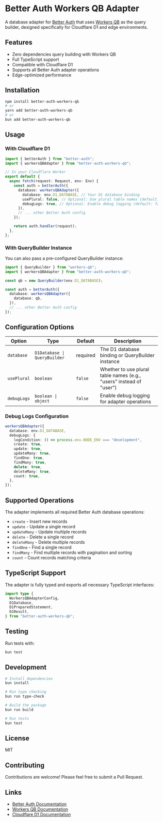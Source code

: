# Better Auth Workers QB Adapter

A database adapter for [Better Auth](https://www.better-auth.com/) that uses [Workers QB](https://workers-qb.massadas.com/) as the query builder, designed specifically for Cloudflare D1 and edge environments.

## Features

- Zero dependencies query building with Workers QB
- Full TypeScript support
- Compatible with Cloudflare D1
- Supports all Better Auth adapter operations
- Edge-optimized performance

## Installation

```bash
npm install better-auth-workers-qb
# or
yarn add better-auth-workers-qb
# or
bun add better-auth-workers-qb
```

## Usage

### With Cloudflare D1

```typescript
import { betterAuth } from "better-auth";
import { workersQBAdapter } from "better-auth-workers-qb";

// In your Cloudflare Worker
export default {
  async fetch(request: Request, env: Env) {
    const auth = betterAuth({
      database: workersQBAdapter({
        database: env.D1_DATABASE, // Your D1 database binding
        usePlural: false, // Optional: Use plural table names (default: false)
        debugLogs: true, // Optional: Enable debug logging (default: false)
      }),
      // ... other Better Auth config
    });

    return auth.handler(request);
  },
};
```

### With QueryBuilder Instance

You can also pass a pre-configured QueryBuilder instance:

```typescript
import { QueryBuilder } from "workers-qb";
import { workersQBAdapter } from "better-auth-workers-qb";

const qb = new QueryBuilder(env.D1_DATABASE);

const auth = betterAuth({
  database: workersQBAdapter({
    database: qb,
  }),
  // ... other Better Auth config
});
```

## Configuration Options

| Option | Type | Default | Description |
|--------|------|---------|-------------|
| `database` | `D1Database \| QueryBuilder` | required | The D1 database binding or QueryBuilder instance |
| `usePlural` | `boolean` | `false` | Whether to use plural table names (e.g., "users" instead of "user") |
| `debugLogs` | `boolean \| object` | `false` | Enable debug logging for adapter operations |

### Debug Logs Configuration

```typescript
workersQBAdapter({
  database: env.D1_DATABASE,
  debugLogs: {
    logCondition: () => process.env.NODE_ENV === "development",
    create: true,
    update: true,
    updateMany: true,
    findOne: true,
    findMany: true,
    delete: true,
    deleteMany: true,
    count: true,
  },
});
```

## Supported Operations

The adapter implements all required Better Auth database operations:

- `create` - Insert new records
- `update` - Update a single record
- `updateMany` - Update multiple records
- `delete` - Delete a single record
- `deleteMany` - Delete multiple records
- `findOne` - Find a single record
- `findMany` - Find multiple records with pagination and sorting
- `count` - Count records matching criteria

## TypeScript Support

The adapter is fully typed and exports all necessary TypeScript interfaces:

```typescript
import type { 
  WorkersQBAdapterConfig,
  D1Database,
  D1PreparedStatement,
  D1Result,
} from "better-auth-workers-qb";
```

## Testing

Run tests with:

```bash
bun test
```

## Development

```bash
# Install dependencies
bun install

# Run type checking
bun run type-check

# Build the package
bun run build

# Run tests
bun test
```

## License

MIT

## Contributing

Contributions are welcome! Please feel free to submit a Pull Request.

## Links

- [Better Auth Documentation](https://www.better-auth.com/)
- [Workers QB Documentation](https://workers-qb.massadas.com/)
- [Cloudflare D1 Documentation](https://developers.cloudflare.com/d1/)